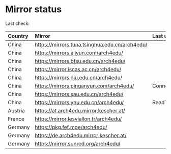 <script src="./time.js"></script>
# Mirror status
Last check: <script type="text/javascript">localize(1676607892.026847);</script>

|Country|Mirror|Last update|
|:------|:-----|:----------|
|China|https://mirrors.tuna.tsinghua.edu.cn/arch4edu/|<script type="text/javascript">localize(1676572465);</script>|
|China|https://mirrors.aliyun.com/arch4edu/|<script type="text/javascript">localize(1676572465);</script>|
|China|https://mirrors.bfsu.edu.cn/arch4edu/|<script type="text/javascript">localize(1676572465);</script>|
|China|https://mirror.iscas.ac.cn/arch4edu/|<script type="text/javascript">localize(1676572465);</script>|
|China|https://mirrors.nju.edu.cn/arch4edu/|<script type="text/javascript">localize(1676529475);</script>|
|China|https://mirrors.pinganyun.com/arch4edu/|ConnectionError|
|China|https://mirrors.sau.edu.cn/arch4edu/|<script type="text/javascript">localize(1673850842);</script>|
|China|https://mirrors.ynu.edu.cn/arch4edu/|ReadTimeout|
|Austria|https://at.arch4edu.mirror.kescher.at/|<script type="text/javascript">localize(1676572465);</script>|
|France|https://mirror.lesviallon.fr/arch4edu/|<script type="text/javascript">localize(1676572465);</script>|
|Germany|https://pkg.fef.moe/arch4edu/|<script type="text/javascript">localize(1676572465);</script>|
|Germany|https://de.arch4edu.mirror.kescher.at/|<script type="text/javascript">localize(1676572465);</script>|
|Germany|https://mirror.sunred.org/arch4edu/|<script type="text/javascript">localize(1676572465);</script>|

<script src="./tablefilter/tablefilter.js"></script>
<script src="./table.js"></script>